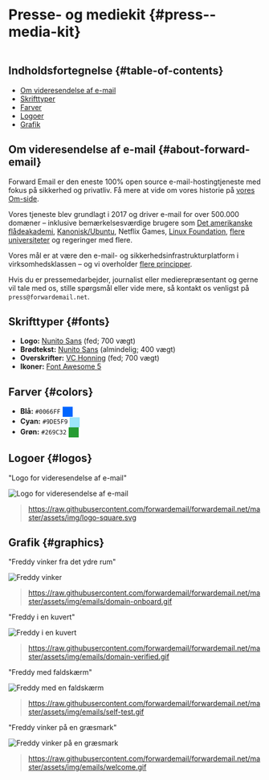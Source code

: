 # Presse- og mediekit {#press--media-kit}

<img loading="lazy" src="/img/articles/press.webp" alt="" class="rounded-lg" />

## Indholdsfortegnelse {#table-of-contents}

* [Om videresendelse af e-mail](#about-forward-email)
* [Skrifttyper](#fonts)
* [Farver](#colors)
* [Logoer](#logos)
* [Grafik](#graphics)

## Om videresendelse af e-mail {#about-forward-email}

Forward Email er den eneste 100% open source e-mail-hostingtjeneste med fokus på sikkerhed og privatliv. Få mere at vide om vores historie på [vores Om-side](/about).

Vores tjeneste blev grundlagt i 2017 og driver e-mail for over 500.000 domæner – inklusive bemærkelsesværdige brugere som [Det amerikanske flådeakademi](/blog/docs/federal-government-email-service-section-889-compliant), [Kanonisk/Ubuntu](/blog/docs/canonical-ubuntu-email-enterprise-case-study), Netflix Games, [Linux Foundation](/blog/docs/linux-foundation-email-enterprise-case-study), [flere universiteter](/blog/docs/alumni-email-forwarding-university-case-study) og regeringer med flere.

Vores mål er at være den e-mail- og sikkerhedsinfrastrukturplatform i virksomhedsklassen – og vi overholder [flere principper](https://forwardemail.net/blog/docs/best-quantum-safe-encrypted-email-service#principles).

Hvis du er pressemedarbejder, journalist eller medierepræsentant og gerne vil tale med os, stille spørgsmål eller vide mere, så kontakt os venligst på `press@forwardemail.net`.

## Skrifttyper {#fonts}

* **Logo:** [Nunito Sans](https://fonts.google.com/specimen/Nunito+Sans) (fed; 700 vægt)
* **Brødtekst:** [Nunito Sans](https://fonts.google.com/specimen/Nunito+Sans) (almindelig; 400 vægt)
* **Overskrifter:** [VC Honning](https://verycoolstudio.com/typefaces/honey) (fed; 700 vægt)
* **Ikoner:** [Font Awesome 5](https://fontawesome.com/)

## Farver {#colors}

* **Blå:** `#0066FF` <span style="vertical-align:middle;display:inline-block;padding:10px;background:#0066FF;"></span>
* **Cyan:** `#9DE5F9` <span style="vertical-align:middle;display:inline-block;padding:10px;background:#9DE5F9;"></span>
* **Grøn:** `#269C32` <span style="vertical-align:middle;display:inline-block;padding:10px;background:#269C32;"></span>

## Logoer {#logos}

"Logo for videresendelse af e-mail"

![Logo for videresendelse af e-mail](https://raw.githubusercontent.com/forwardemail/forwardemail.net/master/assets/img/logo-square.svg)

> <https://raw.githubusercontent.com/forwardemail/forwardemail.net/master/assets/img/logo-square.svg>

## Grafik {#graphics}

"Freddy vinker fra det ydre rum"

![Freddy vinker](https://raw.githubusercontent.com/forwardemail/forwardemail.net/master/assets/img/emails/domain-onboard.gif)

> <https://raw.githubusercontent.com/forwardemail/forwardemail.net/master/assets/img/emails/domain-onboard.gif>

"Freddy i en kuvert"

![Freddy i en kuvert](https://raw.githubusercontent.com/forwardemail/forwardemail.net/master/assets/img/emails/domain-verified.gif)

> <https://raw.githubusercontent.com/forwardemail/forwardemail.net/master/assets/img/emails/domain-verified.gif>

"Freddy med faldskærm"

![Freddy med en faldskærm](https://raw.githubusercontent.com/forwardemail/forwardemail.net/master/assets/img/emails/self-test.gif)

> <https://raw.githubusercontent.com/forwardemail/forwardemail.net/master/assets/img/emails/self-test.gif>

"Freddy vinker på en græsmark"

![Freddy vinker på en græsmark](https://raw.githubusercontent.com/forwardemail/forwardemail.net/master/assets/img/emails/welcome.gif)

> <https://raw.githubusercontent.com/forwardemail/forwardemail.net/master/assets/img/emails/welcome.gif>